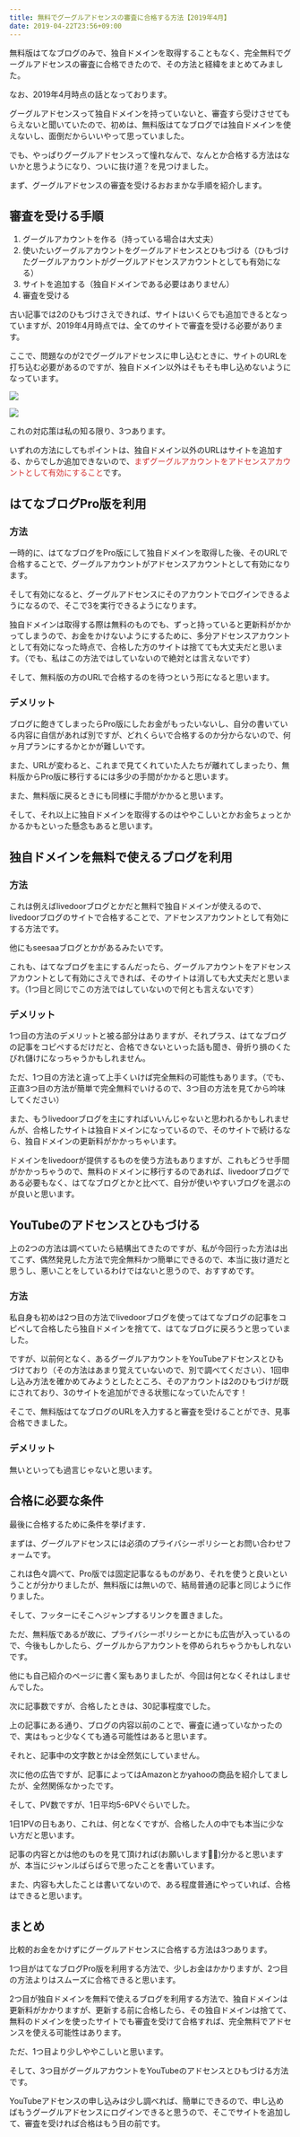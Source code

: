 ```yaml
---
title: 無料でグーグルアドセンスの審査に合格する方法【2019年4月】
date: 2019-04-22T23:56+09:00
---
```


無料版はてなブログのみで、独自ドメインを取得することもなく、完全無料でグーグルアドセンスの審査に合格できたので、その方法と経緯をまとめてみました。

なお、2019年4月時点の話となっております。

グーグルアドセンスって独自ドメインを持っていないと、審査すら受けさせてもらえないと聞いていたので、初めは、無料版はてなブログでは独自ドメインを使えないし、面倒だからいいやって思っていました。

でも、やっぱりグーグルアドセンスって憧れなんで、なんとか合格する方法はないかと思うようになり、ついに抜け道？を見つけました。

まず、グーグルアドセンスの審査を受けるおおまかな手順を紹介します。

## 審査を受ける手順

1. グーグルアカウントを作る（持っている場合は大丈夫）
2. 使いたいグーグルアカウントをグーグルアドセンスとひもづける（ひもづけたグーグルアカウントがグーグルアドセンスアカウントとしても有効になる）
3. サイトを追加する（独自ドメインである必要はありません）
4. 審査を受ける

古い記事では2のひもづけさえできれば、サイトはいくらでも追加できるとなっていますが、2019年4月時点では、全てのサイトで審査を受ける必要があります。

ここで、問題なのが2でグーグルアドセンスに申し込むときに、サイトのURLを打ち込む必要があるのですが、独自ドメイン以外はそもそも申し込めないようになっています。

![](images/Google-Adsense-free-passing/20190422224356.png)

![](images/Google-Adsense-free-passing/20190422224405.png)

これの対応策は私の知る限り、3つあります。

いずれの方法にしてもポイントは、独自ドメイン以外のURLはサイトを追加する、からでしか追加できないので、<span style="color: rgba(211, 47, 47, 1);">まずグーグルアカウントをアドセンスアカウントとして有効にすること</span>です。

## はてなブログPro版を利用

### 方法
一時的に、はてなブログをPro版にして独自ドメインを取得した後、そのURLで合格することで、グーグルアカウントがアドセンスアカウントとして有効になります。

そして有効になると、グーグルアドセンスにそのアカウントでログインできるようになるので、そこで3を実行できるようになります。

独自ドメインは取得する際は無料のものでも、ずっと持っていると更新料がかかってしまうので、お金をかけないようにするために、多分アドセンスアカウントとして有効になった時点で、合格した方のサイトは捨てても大丈夫だと思います。（でも、私はこの方法ではしていないので絶対とは言えないです）

そして、無料版の方のURLで合格するのを待つという形になると思います。

### デメリット

ブログに飽きてしまったらPro版にしたお金がもったいないし、自分の書いている内容に自信があれば別ですが、どれくらいで合格するのか分からないので、何ヶ月プランにするかとかが難しいです。

また、URLが変わると、これまで見てくれていた人たちが離れてしまったり、無料版からPro版に移行するには多少の手間がかかると思います。

また、無料版に戻るときにも同様に手間がかかると思います。

そして、それ以上に独自ドメインを取得するのはややこしいとかお金ちょっとかかるかもといった懸念もあると思います。

## 独自ドメインを無料で使えるブログを利用

### 方法
これは例えばlivedoorブログとかだと無料で独自ドメインが使えるので、livedoorブログのサイトで合格することで、アドセンスアカウントとして有効にする方法です。

他にもseesaaブログとかがあるみたいです。

これも、はてなブログを主にするんだったら、グーグルアカウントをアドセンスアカウントとして有効にさえできれば、そのサイトは消しても大丈夫だと思います。（1つ目と同じでこの方法ではしていないので何とも言えないです）

### デメリット

1つ目の方法のデメリットと被る部分はありますが、それプラス、はてなブログの記事をコピペするだけだと、合格できないといった話も聞き、骨折り損のくたびれ儲けになっちゃうかもしれません。

ただ、1つ目の方法と違って上手くいけば完全無料の可能性もあります。（でも、正直3つ目の方法が簡単で完全無料でいけるので、3つ目の方法を見てから吟味してください）

また、もうlivedoorブログを主にすればいいんじゃないと思われるかもしれませんが、合格したサイトは独自ドメインになっているので、そのサイトで続けるなら、独自ドメインの更新料がかかっちゃいます。

ドメインをlivedoorが提供するものを使う方法もありますが、これもどうせ手間がかかっちゃうので、無料のドメインに移行するのであれば、livedoorブログである必要もなく、はてなブログとかと比べて、自分が使いやすいブログを選ぶのが良いと思います。

## YouTubeのアドセンスとひもづける

上の2つの方法は調べていたら結構出てきたのですが、私が今回行った方法は出てこず、偶然発見した方法で完全無料かつ簡単にできるので、本当に抜け道だと思うし、悪いことをしているわけではないと思うので、おすすめです。

### 方法

私自身も初めは2つ目の方法でlivedoorブログを使ってはてなブログの記事をコピペして合格したら独自ドメインを捨てて、はてなブログに戻ろうと思っていました。

ですが、以前何となく、あるグーグルアカウントをYouTubeアドセンスとひもづけており（その方法はあまり覚えていないので、別で調べてください）、1回申し込み方法を確かめてみようとしたところ、そのアカウントは2のひもづけが既にされており、3のサイトを追加ができる状態になっていたんです！

そこで、無料版はてなブログのURLを入力すると審査を受けることができ、見事合格できました。

<!-- でも合格するまでには紆余曲折あり、それを以下の記事にまとめたので、困った時はこちらの記事も参考にして頂ければ幸いです。 -->

<!-- [https://udonta.hatenablog.com/entry/Google-Adsense-error-deal-with:embed:cite] -->

### デメリット

無いといっても過言じゃないと思います。

## 合格に必要な条件

最後に合格するために条件を挙げます．

まずは、グーグルアドセンスには必須のプライバシーポリシーとお問い合わせフォームです。

これは色々調べて、Pro版では固定記事なるものがあり、それを使うと良いということが分かりましたが、無料版には無いので、結局普通の記事と同じように作りました。

そして、フッターにそこへジャンプするリンクを置きました。

ただ、無料版であるが故に、プライバシーポリシーとかにも広告が入っているので、今後もしかしたら、グーグルからアカウントを停められちゃうかもしれないです。

他にも自己紹介のページに書く案もありましたが、今回は何となくそれはしませんでした。

次に記事数ですが、合格したときは、30記事程度でした。

上の記事にある通り、ブログの内容以前のことで、審査に通っていなかったので、実はもっと少なくても通る可能性はあると思います。

それと、記事中の文字数とかは全然気にしていません。

次に他の広告ですが、記事によってはAmazonとかyahooの商品を紹介してましたが、全然関係なかったです。

そして、PV数ですが、1日平均5-6PVぐらいでした。

1日1PVの日もあり、これは、何となくですが、合格した人の中でも本当に少ない方だと思います。

記事の内容とかは他のものを見て頂ければ(お願いします🙇‍♂️)分かると思いますが、本当にジャンルばらばらで思ったことを書いています。

また、内容も大したことは書いてないので、ある程度普通にやっていれば、合格はできると思います。


## まとめ
比較的お金をかけずにグーグルアドセンスに合格する方法は3つあります。

1つ目がはてなブログPro版を利用する方法で、少しお金はかかりますが、2つ目の方法よりはスムーズに合格できると思います。

2つ目が独自ドメインを無料で使えるブログを利用する方法で、独自ドメインは更新料がかかりますが、更新する前に合格したら、その独自ドメインは捨てて、無料のドメインを使ったサイトでも審査を受けて合格すれば、完全無料でアドセンスを使える可能性はあります。

ただ、1つ目より少しややこしいと思います。

そして、3つ目がグーグルアカウントをYouTubeのアドセンスとひもづける方法です。

YouTubeアドセンスの申し込みは少し調べれば、簡単にできるので、申し込めばもうグーグルアドセンスにログインできると思うので、そこでサイトを追加して、審査を受ければ合格はもう目の前です。

